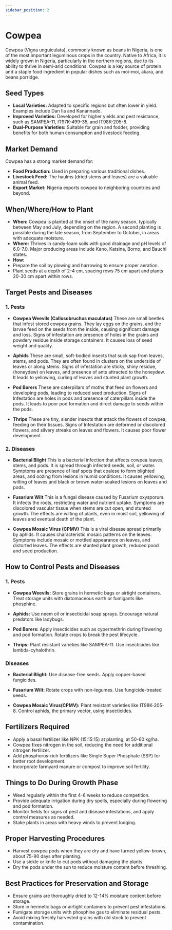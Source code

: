 ```yaml
---
sidebar_position: 2
---
```


# Cowpea
Cowpea (Vigna unguiculata), commonly known as beans in Nigeria, is one of the most important leguminous crops in the country. Native to Africa, it is widely grown in Nigeria, particularly in the northern regions, due to its ability to thrive in semi-arid conditions. Cowpea is a key source of protein and a staple food ingredient in popular dishes such as moi-moi, akara, and beans porridge.

## Seed Types
- **Local Varieties:** Adapted to specific regions but often lower in yield. Examples include Dan Ila and Kanannado.
- **Improved Varieties:** Developed for higher yields and pest resistance, such as SAMPEA-11, IT97K-499-35, and IT98K-205-8.
- **Dual-Purpose Varieties:** Suitable for grain and fodder, providing benefits for both human consumption and livestock feeding.

## Market Demand
Cowpea has a strong market demand for:

- **Food Production:** Used in preparing various traditional dishes.
- **Livestock Feed:** The haulms (dried stems and leaves) are a valuable animal feed.
- **Export Market:** Nigeria exports cowpea to neighboring countries and beyond.

## When/Where/How to Plant
- **When:** Cowpea is planted at the onset of the rainy season, typically between May and July, depending on the region. A second planting is possible during the late season, from September to October, in areas with adequate moisture.
- **Where:** Thrives in sandy-loam soils with good drainage and pH levels of 6.0-7.0. Major producing areas include Kano, Katsina, Borno, and Bauchi states.
- **How:**
- Prepare the soil by plowing and harrowing to ensure proper aeration.
- Plant seeds at a depth of 2-4 cm, spacing rows 75 cm apart and plants 20-30 cm apart within rows.

## Target Pests and Diseases
### 1. Pests
- **Cowpea Weevils (Callosobruchus maculatus)**
These are small beetles that infest stored cowpea grains. They lay eggs on the grains, and the larvae feed on the seeds from the inside, causing significant damage and loss. Signs of infestation are presence of holes in the grains and powdery residue inside storage containers. It causes loss of seed weight and quality.

- **Aphids**
These are small, soft-bodied insects that suck sap from leaves, stems, and pods. They are often found in clusters on the underside of leaves or along stems. Signs of infestation are sticky, shiny residue,(honeydew) on leaves, and presence of ants attracted to the honeydew. It leads to yellowing, curling of leaves and stunted plant growth.

- **Pod Borers**
These are caterpillars of moths that feed on flowers and developing pods, leading to reduced seed production.
Signs of Infestation are holes in pods and presence of caterpillars inside the pods. It leads to poor pod formation and direct damage to seeds within the pods.

- **Thrips**
These are tiny, slender insects that attack the flowers of cowpea, feeding on their tissues. Signs of Infestation are
deformed or discolored flowers, and silvery streaks on leaves and flowers.
It causes poor flower development.

### 2. Diseases
- **Bacterial Blight**
This is a bacterial infection that affects cowpea leaves, stems, and pods. It is spread through infected seeds, soil, or water. Symptoms are presence of leaf spots that coalese to form blighted areas, and oozing from lesions in humid conditions. It causes yellowing, wilting of leaves and black or brown water-soaked lesions on leaves and pods.

- **Fusarium Wilt**
This is a fungal disease caused by Fusarium oxysporum. It infects the roots, restricting water and nutrient uptake. Symptoms are discolored vascular tissue when stems are cut open, and stunted growth. The effects are wilting of plants, even in moist soil, yellowing of leaves and eventual death of the plant.

- **Cowpea Mosaic Virus (CPMV)**
This is a viral disease spread primarily by aphids. It causes characteristic mosaic patterns on the leaves. Symptoms include mosaic or mottled appearance on leaves, and distorted leaves. The effects are stunted plant growth, reduced pood and seed production.

## How to Control Pests and Diseases
### 1. Pests
- **Cowpea Weevils:** Store grains in hermetic bags or airtight containers. Treat storage units with diatomaceous earth or fumigants like phosphine.

- **Aphids:** Use neem oil or insecticidal soap sprays. Encourage natural predators like ladybugs.

- **Pod Borers:** Apply insecticides such as cypermethrin during flowering and pod formation. Rotate crops to break the pest lifecycle.

- **Thrips:** Plant resistant varieties like SAMPEA-11. Use insecticides like lambda-cyhalothrin.

### Diseases
- **Bacterial Blight:** Use disease-free seeds. Apply copper-based fungicides.

- **Fusarium Wilt:** Rotate crops with non-legumes. Use fungicide-treated seeds.

- **Cowpea Mosaic Virus(CPMV):** Plant resistant varieties like IT98K-205-8. Control aphids, the primary vector, using insecticides.

## Fertilizers Required
- Apply a basal fertilizer like NPK (15:15:15) at planting, at 50-60 kg/ha.
- Cowpea fixes nitrogen in the soil, reducing the need for additional nitrogen fertilizer.
- Add phosphorus-rich fertilizers like Single Super Phosphate (SSP) for better root development.
- Incorporate farmyard manure or compost to improve soil fertility.

## Things to Do During Growth Phase
- Weed regularly within the first 4-6 weeks to reduce competition.
- Provide adequate irrigation during dry spells, especially during flowering and pod formation.
- Monitor fields for signs of pest and disease infestations, and apply control measures as needed.
- Stake plants in areas with heavy winds to prevent lodging.

## Proper Harvesting Procedures
- Harvest cowpea pods when they are dry and have turned yellow-brown, about 75-90 days after planting.
- Use a sickle or knife to cut pods without damaging the plants.
- Dry the pods under the sun to reduce moisture content before threshing.

## Best Practices for Preservation and Storage
- Ensure grains are thoroughly dried to 12-14% moisture content before storage.
- Store in hermetic bags or airtight containers to prevent pest infestations.
- Fumigate storage units with phosphine gas to eliminate residual pests.
- Avoid mixing freshly harvested grains with old stock to prevent contamination.


